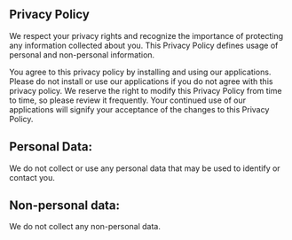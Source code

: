 ## Privacy Policy

We respect your privacy rights and recognize the importance of protecting any information collected about you. This Privacy Policy defines usage of personal and non-personal information.

You agree to this privacy policy by installing and using our applications. Please do not install or use our applications if you do not agree with this privacy policy. We reserve the right to modify this Privacy Policy from time to time, so please review it frequently. Your continued use of our applications will signify your acceptance of the changes to this Privacy Policy.

## Personal Data:

We do not collect or use any personal data that may be used to identify or contact you.

## Non-personal data:

We do not collect any non-personal data.
